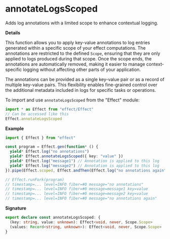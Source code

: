 # annotateLogsScoped

Adds log annotations with a limited scope to enhance contextual logging.

**Details**

This function allows you to apply key-value annotations to log entries
generated within a specific scope of your effect computations. The
annotations are restricted to the defined `Scope`, ensuring that they are
only applied to logs produced during that scope. Once the scope ends, the
annotations are automatically removed, making it easier to manage
context-specific logging without affecting other parts of your application.

The annotations can be provided as a single key-value pair or as a record of
multiple key-value pairs. This flexibility enables fine-grained control over
the additional metadata included in logs for specific tasks or operations.

To import and use `annotateLogsScoped` from the "Effect" module:

```ts
import * as Effect from "effect/Effect"
// Can be accessed like this
Effect.annotateLogsScoped
```

**Example**

```ts
import { Effect } from "effect"

const program = Effect.gen(function* () {
  yield* Effect.log("no annotations")
  yield* Effect.annotateLogsScoped({ key: "value" })
  yield* Effect.log("message1") // Annotation is applied to this log
  yield* Effect.log("message2") // Annotation is applied to this log
}).pipe(Effect.scoped, Effect.andThen(Effect.log("no annotations again")))

// Effect.runFork(program)
// timestamp=... level=INFO fiber=#0 message="no annotations"
// timestamp=... level=INFO fiber=#0 message=message1 key=value
// timestamp=... level=INFO fiber=#0 message=message2 key=value
// timestamp=... level=INFO fiber=#0 message="no annotations again"
```

**Signature**

```ts
export declare const annotateLogsScoped: {
  (key: string, value: unknown): Effect<void, never, Scope.Scope>
  (values: Record<string, unknown>): Effect<void, never, Scope.Scope>
}
```
